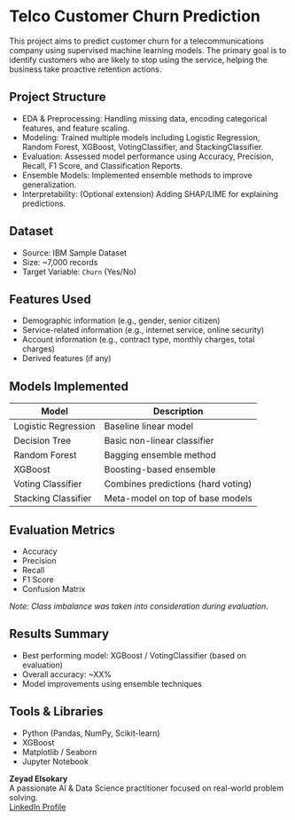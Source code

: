 # Telco Customer Churn Prediction

This project aims to predict customer churn for a telecommunications company using supervised machine learning models. The primary goal is to identify customers who are likely to stop using the service, helping the business take proactive retention actions.

## Project Structure

- EDA & Preprocessing: Handling missing data, encoding categorical features, and feature scaling.
- Modeling: Trained multiple models including Logistic Regression, Random Forest, XGBoost, VotingClassifier, and StackingClassifier.
- Evaluation: Assessed model performance using Accuracy, Precision, Recall, F1 Score, and Classification Reports.
- Ensemble Models: Implemented ensemble methods to improve generalization.
- Interpretability: (Optional extension) Adding SHAP/LIME for explaining predictions.

## Dataset

- Source: IBM Sample Dataset
- Size: ~7,000 records
- Target Variable: `Churn` (Yes/No)

## Features Used

- Demographic information (e.g., gender, senior citizen)
- Service-related information (e.g., internet service, online security)
- Account information (e.g., contract type, monthly charges, total charges)
- Derived features (if any)

## Models Implemented

| Model                  | Description                        |
|------------------------|------------------------------------|
| Logistic Regression    | Baseline linear model              |
| Decision Tree          | Basic non-linear classifier        |
| Random Forest          | Bagging ensemble method            |
| XGBoost                | Boosting-based ensemble            |
| Voting Classifier      | Combines predictions (hard voting) |
| Stacking Classifier    | Meta-model on top of base models   |

## Evaluation Metrics

- Accuracy
- Precision
- Recall
- F1 Score
- Confusion Matrix

*Note: Class imbalance was taken into consideration during evaluation.*

## Results Summary

- Best performing model: XGBoost / VotingClassifier (based on evaluation)
- Overall accuracy: ~XX%
- Model improvements using ensemble techniques

## Tools & Libraries

- Python (Pandas, NumPy, Scikit-learn)
- XGBoost
- Matplotlib / Seaborn
- Jupyter Notebook


**Zeyad Elsokary**  
A passionate AI & Data Science practitioner focused on real-world problem solving.  
[LinkedIn Profile](https://www.linkedin.com/in/zeyad-elsokary/)
